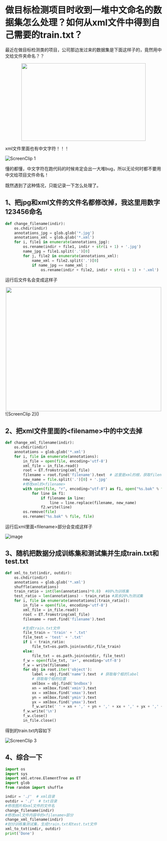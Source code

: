 # 做目标检测项目时收到一堆中文命名的数据集怎么处理？如何从xml文件中得到自己需要的train.txt？
最近在做目标检测类的项目，公司那边发过来的数据集是下面这样子的，竟然用中文给文件夹命名？？
<div align=center><img src="https://user-images.githubusercontent.com/65380826/125743677-b115d2ee-aa64-40fd-83b9-28cf91bd2f74.png" width="400" height="250"></div>

xml文件里面也有中文字符！！！

![ScreenClip  1](https://user-images.githubusercontent.com/65380826/125743972-755f9b13-fd54-426d-95e8-aaf73bae563b.png)

懂的都懂，中文字符在跑代码的时候肯定会出一大堆bug，所以无论何时都不要用中文给项目文件命名！

既然遇到了这种情况，只能记录一下怎么处理了。

## 1、把jpg和xml文件的文件名都修改掉，我这里用数字123456命名
```python
def change_filename(indir):
    os.chdir(indir)
    annotations_jpg = glob.glob('*.jpg')
    annotations_xml = glob.glob('*.xml')
    for i, file1 in enumerate(annotations_jpg):
        os.rename(indir + file1, indir + str(i + 1) + '.jpg')
        name_jpg = file1.split('.')[0]
        for j, file2 in enumerate(annotations_xml):
            name_xml = file2.split('.')[0]
            if name_jpg == name_xml :
                os.rename(indir + file2, indir + str(i + 1) + '.xml')
```
运行后文件名会变成这样子
<div align=center><img src="https://user-images.githubusercontent.com/65380826/125746149-8b00195b-6059-46f7-9a2a-6bebac6c3435.png" width="500" height="400"></div>
![ScreenClip  2]()

## 2、把xml文件里面的\<filename>中的中文去掉
```python
def change_xml_filename(indir):
    os.chdir(indir)
    annotations = glob.glob('*.xml')
    for i, file in enumerate(annotations):
        in_file = open(file, encoding='utf-8')
        xml_file = in_file.read()
        root = ET.fromstring(xml_file)
        filename = root.find('filename').text  # 这里是xml的根，获取filename那一栏
        new_name = file.split('.')[0] + '.jpg'
        #修改xml的<filename>
        with open(file, "r", encoding="utf-8") as f1, open("%s.bak" % file, "w", encoding="utf-8") as f2:
            for line in f1:
                if filename in line:
                    line = line.replace(filename, new_name)
                f2.write(line)
        os.remove(file)
        os.rename("%s.bak" % file, file)
```
运行后xml里面\<filename>部分会变成这样子

![image](https://user-images.githubusercontent.com/65380826/125746679-9a3c39c8-5a97-4f01-83bf-11832b5feb02.png)

## 3、随机把数据分成训练集和测试集并生成train.txt和test.txt
```python
def xml_to_txt(indir, outdir):
    os.chdir(indir)
    annotations = glob.glob('*.xml')
    shuffle(annotations)
    train_ratio = int(len(annotations)*0.8)  #80%为训练集
    test_ratio = len(annotations) - train_ratio #其余20%为测试集
    for i, file in enumerate(annotations[:train_ratio]):
        in_file = open(file, encoding='utf-8')
        xml_file = in_file.read()
        root = ET.fromstring(xml_file)
        filename = root.find('filename').text

        #生成train.txt文件
        file_train = 'train' + '.txt'
        file_test = 'test' + '.txt'
        if i < train_ratio:
            file_txt=os.path.join(outdir,file_train)
        else:
            file_txt = os.path.join(outdir, file_test)
        f_w = open(file_txt, 'a+', encoding='utf-8')
        f_w = write(filename)
        for obj in root.iter('object'):
            label = obj.find('name').text  # 获取每个框的label
            # 获取每个框的位置
            xmlbox = obj.find('bndbox')
            xn = xmlbox.find('xmin').text
            xx = xmlbox.find('xmax').text
            yn = xmlbox.find('ymin').text
            yx = xmlbox.find('ymax').text
            f_w.write(' ' + xn + ',' + yn + ',' + xx + ',' + yx + ',' + 'label')
        f_w.write('\n')
        f_w.close()
        in_file.close()
```
得到的train.txt内容如下

![ScreenClip  3](https://user-images.githubusercontent.com/65380826/125746886-4a0b320a-3341-4014-b07a-46ddce8b6ad3.png)

## 4、综合一下
```python
import os
import sys
import xml.etree.ElementTree as ET
import glob
from random import shuffle

indir = './'  # xml目录
outdir = './'  # txt目录
#修改图片和xml文件的文件名
change_filename(indir)
#修改xml文件内容中的<filename>部分
change_xml_filename(indir)
#划分训练集测试集，生成train.txt和test.txt文件
xml_to_txt(indir, outdir)
print('Done')
```

